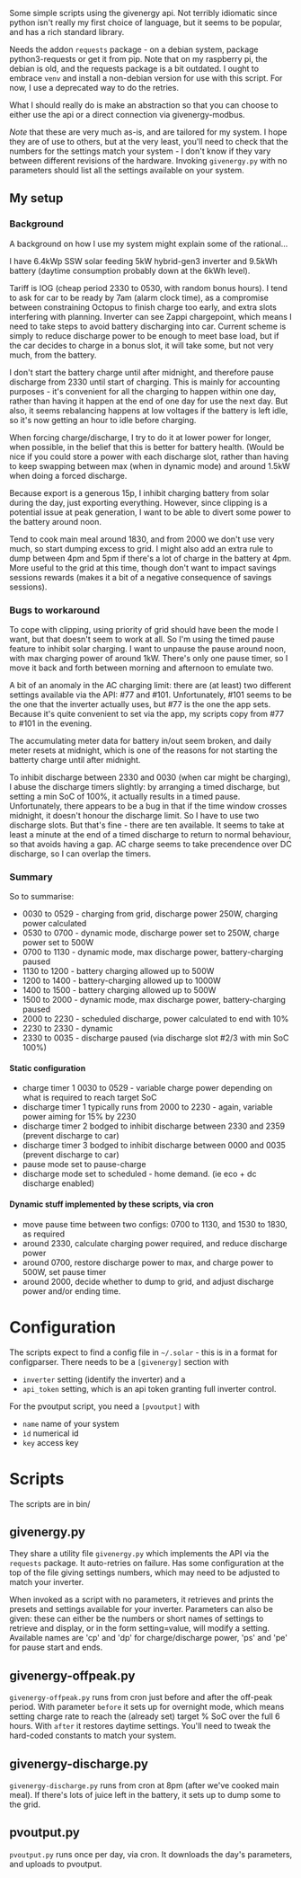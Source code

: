 Some simple scripts using the givenergy api. Not terribly idiomatic since python isn't really my first choice of language, but it seems to be popular, and has a rich standard library.

Needs the addon `requests` package - on a debian system, package python3-requests or get it from pip. Note that on my raspberry pi, the debian is old, and the requests package is a bit outdated. I ought to embrace `venv` and install a non-debian version for use with this script. For now, I use a deprecated way to do the retries.

What I should really do is make an abstraction so that you can choose to either use the api or a direct connection via givenergy-modbus.

*Note* that these are very much as-is, and are tailored for my system. I hope they are of use to others, but at the very least, you'll need to check that the numbers for the settings match your system - I don't know if they vary between different revisions of the hardware. Invoking `givenergy.py` with no parameters should list all the settings available on your system.

## My setup

### Background

A background on how I use my system might explain some of the rational...

I have 6.4kWp SSW solar feeding 5kW hybrid-gen3 inverter and 9.5kWh battery (daytime consumption probably down at the 6kWh level).

Tariff is IOG (cheap period 2330 to 0530, with random bonus hours). I tend to ask for car to be ready by 7am (alarm clock time), as a compromise between constraining Octopus to finish charge too early, and extra slots interfering with planning. Inverter can see Zappi chargepoint, which means I need to take steps to avoid battery discharging into car. Current scheme is simply to reduce discharge power to be enough to meet base load, but if the car decides to charge in a bonus slot, it will take some, but not very much, from the battery.

I don't start the battery charge until after midnight, and therefore pause discharge from 2330 until start of charging. This is mainly for accounting purposes - it's convenient for all the charging to happen within one day, rather than having it happen at the end of one day for use the next day. But also, it seems rebalancing happens at low voltages if the battery is left idle, so it's now getting an hour to idle before charging.

When forcing charge/discharge, I try to do it at lower power for longer, when possible, in the belief that this is better for battery health. (Would be nice if you could store a power with each discharge slot, rather than having to keep swapping between max (when in dynamic mode) and around 1.5kW when doing a forced discharge.

Because export is a generous 15p, I inhibit charging battery from solar during the day, just exporting everything. However, since clipping is a potential issue at peak generation, I want to be able to divert some power to the battery around noon.

Tend to cook main meal around 1830, and from 2000 we don't use very much, so start dumping excess to grid. I might also add an extra rule to dump between 4pm and 5pm if there's a lot of charge in the battery at 4pm. More useful to the grid at this time, though don't want to impact savings sessions rewards (makes it a bit of a negative consequence of savings sessions).

### Bugs to workaround

To cope with clipping, using priority of grid should have been the mode I want, but that doesn't seem to work at all. So I'm using the timed pause feature to inhibit solar charging. I want to unpause the pause around noon, with max charging power of around 1kW. There's only one pause timer, so I move it back and forth between morning and afternoon to emulate two.

A bit of an anomaly in the AC charging limit: there are (at least) two different settings available via the API: #77 and #101. Unfortunately, #101 seems to be the one that the inverter actually uses, but #77 is the one the app sets. Because it's quite convenient to set via the app, my scripts copy from #77 to #101 in the evening.


The accumulating meter data for battery in/out seem broken, and daily meter resets at midnight, which is one of the reasons for not starting the batterty charge until after midnight.

To inhibit discharge between 2330 and 0030 (when car might be charging), I abuse the discharge timers slightly: by arranging a timed discharge, but setting a min SoC of 100%, it actually results in a timed pause. Unfortunately, there appears to be a bug in that if the time window crosses midnight, it doesn't honour the discharge limit. So I have to use two discharge slots. But that's fine - there are ten available. It seems to take at least a minute at the end of a timed discharge to return to normal behaviour, so that avoids having a gap. AC charge seems to take precendence over DC discharge, so I can overlap the timers.

### Summary

So to summarise:
* 0030 to 0529 - charging from grid, discharge power 250W, charging power calculated
* 0530 to 0700 - dynamic mode, discharge power set to 250W, charge power set to 500W
* 0700 to 1130 - dynamic mode, max discharge power, battery-charging paused
* 1130 to 1200   - battery charging allowed up to 500W
* 1200 to 1400   - battery-charging allowed up to 1000W
* 1400 to 1500   - battery charging allowed up to 500W
* 1500 to 2000 - dynamic mode, max discharge power, battery-charging paused
* 2000 to 2230 - scheduled discharge, power calculated to end with 10%
* 2230 to 2330 - dynamic
* 2330 to 0035 - discharge paused (via discharge slot #2/3 with min SoC 100%)

#### Static configuration
* charge timer 1 0030 to 0529 - variable charge power depending on what is required to reach target SoC
* discharge timer 1 typically runs from 2000 to 2230 - again, variable power aiming for 15% by 2230
* discharge timer 2 bodged to inhibit discharge between 2330 and 2359 (prevent discharge to car)
* discharge timer 3 bodged to inhibit discharge between 0000 and 0035 (prevent discharge to car)
* pause mode set to pause-charge
* discharge mode set to scheduled - home demand. (ie eco + dc discharge enabled)

#### Dynamic stuff implemented by these scripts, via cron
* move pause time between two configs: 0700 to 1130, and 1530 to 1830, as required
* around 2330, calculate charging power required, and reduce discharge power
* around 0700, restore discharge power to max, and charge power to 500W, set pause timer
* around 2000, decide whether to dump to grid, and adjust discharge power and/or ending time.

# Configuration
The scripts expect to find a config file in `~/.solar`  - this is in a format for configparser.
There needs to be a `[givenergy]` section with
 - `inverter` setting (identify the inverter) and a
 - `api_token` setting, which is an api token granting full inverter control.

For the pvoutput script, you need a `[pvoutput]` with
 - `name` name of your system
 - `ìd` numerical id
 - `key` access key

# Scripts
The scripts are in bin/

## givenergy.py
They share a utility file `givenergy.py` which implements the API via the `requests` package. It auto-retries on failure.
Has some configuration at the top of the file giving settings numbers, which may need to be adjusted to match your inverter.

When invoked as a script with no parameters, it retrieves and prints the presets and settings available for your inverter.
Parameters can also be given: these can either be the numbers or short names of settings to retrieve and display, or in the form setting=value, will modify a setting. Available names are 'cp' and 'dp' for charge/discharge power, 'ps' and 'pe' for pause start and ends.

## givenergy-offpeak.py
`givenergy-offpeak.py` runs from cron just before and after the off-peak period. With parameter `before` it sets up for overnight mode, which means setting charge rate to reach the (already set) target % SoC  over the full 6 hours. With `after` it restores daytime settings. You'll need to tweak the hard-coded constants to match your system.

## givenergy-discharge.py
`givenergy-discharge.py` runs from cron at 8pm (after we've cooked main meal). If there's lots of juice left in the battery, it sets up to dump some to the grid.

## pvoutput.py
`pvoutput.py` runs once per day, via cron. It downloads the day's parameters, and uploads to pvoutput.

